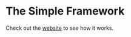 # The Simple Framework
Check out the [website](https://robinweitzel.github.io/the-simple-framework/) to see how it works.
